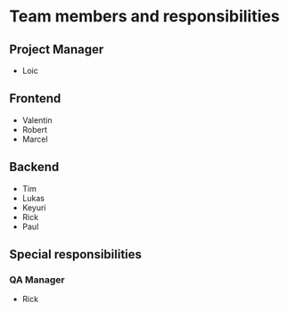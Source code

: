 # Team members and responsibilities

## Project Manager

- Loic

## Frontend

- Valentin
- Robert
- Marcel

## Backend

- Tim
- Lukas
- Keyuri
- Rick
- Paul

## Special responsibilities

### QA Manager

- Rick